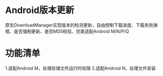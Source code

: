 # Android版本更新
原生DownloadManager实现版本的检测更新，自由控制下载进度、下载失败弹框、是否强制更新、是否MD5校验、完美适配Android M/N/P/Q
# 功能清单
1.适配Android M，处理存储文件运行时权限
2.适配Android N，处理文件安装
